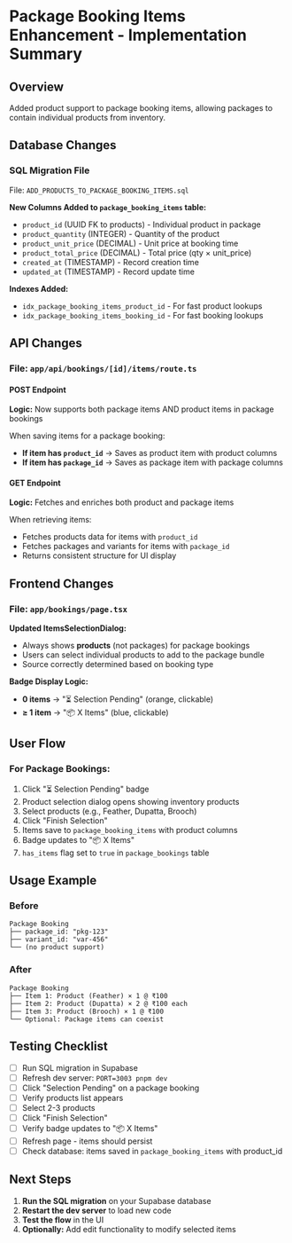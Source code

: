 # Package Booking Items Enhancement - Implementation Summary

## Overview
Added product support to package booking items, allowing packages to contain individual products from inventory.

## Database Changes

### SQL Migration File
File: `ADD_PRODUCTS_TO_PACKAGE_BOOKING_ITEMS.sql`

**New Columns Added to `package_booking_items` table:**
- `product_id` (UUID FK to products) - Individual product in package
- `product_quantity` (INTEGER) - Quantity of the product
- `product_unit_price` (DECIMAL) - Unit price at booking time
- `product_total_price` (DECIMAL) - Total price (qty × unit_price)
- `created_at` (TIMESTAMP) - Record creation time
- `updated_at` (TIMESTAMP) - Record update time

**Indexes Added:**
- `idx_package_booking_items_product_id` - For fast product lookups
- `idx_package_booking_items_booking_id` - For fast booking lookups

## API Changes

### File: `app/api/bookings/[id]/items/route.ts`

#### POST Endpoint
**Logic:** Now supports both package items AND product items in package bookings

When saving items for a package booking:
- **If item has `product_id`** → Saves as product item with product columns
- **If item has `package_id`** → Saves as package item with package columns

#### GET Endpoint
**Logic:** Fetches and enriches both product and package items

When retrieving items:
- Fetches products data for items with `product_id`
- Fetches packages and variants for items with `package_id`
- Returns consistent structure for UI display

## Frontend Changes

### File: `app/bookings/page.tsx`

**Updated ItemsSelectionDialog:**
- Always shows **products** (not packages) for package bookings
- Users can select individual products to add to the package bundle
- Source correctly determined based on booking type

**Badge Display Logic:**
- **0 items** → "⏳ Selection Pending" (orange, clickable)
- **≥ 1 item** → "📦 X Items" (blue, clickable)

## User Flow

### For Package Bookings:
1. Click "⏳ Selection Pending" badge
2. Product selection dialog opens showing inventory products
3. Select products (e.g., Feather, Dupatta, Brooch)
4. Click "Finish Selection"
5. Items save to `package_booking_items` with product columns
6. Badge updates to "📦 X Items"
7. `has_items` flag set to `true` in `package_bookings` table

## Usage Example

### Before
```
Package Booking
├── package_id: "pkg-123"
├── variant_id: "var-456"
└── (no product support)
```

### After
```
Package Booking
├── Item 1: Product (Feather) × 1 @ ₹100
├── Item 2: Product (Dupatta) × 2 @ ₹100 each  
├── Item 3: Product (Brooch) × 1 @ ₹100
└── Optional: Package items can coexist
```

## Testing Checklist

- [ ] Run SQL migration in Supabase
- [ ] Refresh dev server: `PORT=3003 pnpm dev`
- [ ] Click "Selection Pending" on a package booking
- [ ] Verify products list appears
- [ ] Select 2-3 products
- [ ] Click "Finish Selection"
- [ ] Verify badge updates to "📦 X Items"
- [ ] Refresh page - items should persist
- [ ] Check database: items saved in `package_booking_items` with product_id

## Next Steps

1. **Run the SQL migration** on your Supabase database
2. **Restart the dev server** to load new code
3. **Test the flow** in the UI
4. **Optionally:** Add edit functionality to modify selected items
